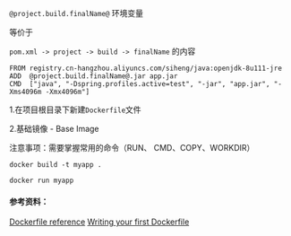 
`@project.build.finalName@` 环境变量

等价于

`pom.xml -> project -> build -> finalName` 的内容

```
FROM registry.cn-hangzhou.aliyuncs.com/siheng/java:openjdk-8u111-jre
ADD  @project.build.finalName@.jar app.jar
CMD  ["java", "-Dspring.profiles.active=test", "-jar", "app.jar", "-Xms4096m -Xmx4096m"]
```
1.在项目根目录下新建`Dockerfile`文件

2.基础镜像 - Base Image


注意事项：需要掌握常用的命令（RUN、 CMD、COPY、WORKDIR）

```
docker build -t myapp .
```

```
docker run myapp
```



#### 参考资料：
[Dockerfile reference](https://docs.docker.com/engine/reference/builder/)
[Writing your first Dockerfile](https://www.codementor.io/aviaryan/writing-your-first-dockerfile-7e0rjhual)
